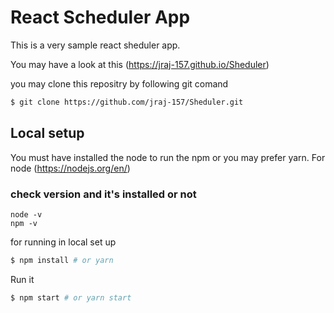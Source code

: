 # React Scheduler App

This is a very sample react sheduler app.

You may have a look at this (https://jraj-157.github.io/Sheduler)

you may clone this repositry by following git comand
```bash
$ git clone https://github.com/jraj-157/Sheduler.git
```

## Local setup

You must have installed the node to run the npm or you may prefer yarn.
For node (https://nodejs.org/en/) 
### check version and it's installed or not
```
node -v
npm -v
```

for running in local set up 
```bash
$ npm install # or yarn
```

Run it
```bash
$ npm start # or yarn start
```
